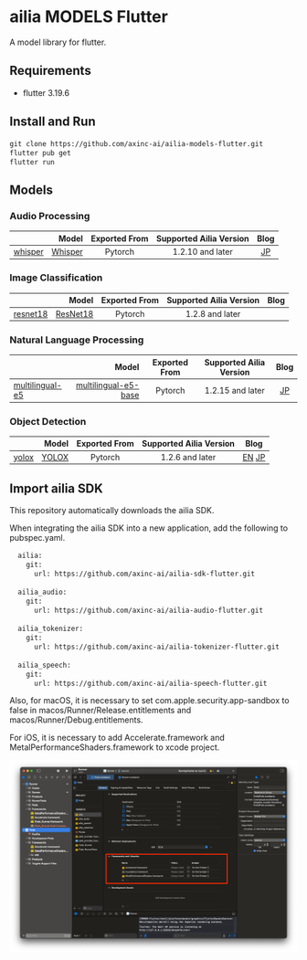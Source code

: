 # ailia MODELS Flutter

A model library for flutter.

## Requirements

- flutter 3.19.6

## Install and Run

```
git clone https://github.com/axinc-ai/ailia-models-flutter.git
flutter pub get
flutter run
```

## Models

### Audio Processing

| | Model | Exported From | Supported Ailia Version | Blog |
|:-----------|------------:|:------------:|:------------:|:------------:|
| [whisper](lib/audio_processing/) | [Whisper](https://github.com/openai/whisper) | Pytorch | 1.2.10 and later | [JP](https://medium.com/axinc/whisper-%E6%97%A5%E6%9C%AC%E8%AA%9E%E3%82%92%E5%90%AB%E3%82%8099%E8%A8%80%E8%AA%9E%E3%82%92%E8%AA%8D%E8%AD%98%E3%81%A7%E3%81%8D%E3%82%8B%E9%9F%B3%E5%A3%B0%E8%AA%8D%E8%AD%98%E3%83%A2%E3%83%87%E3%83%AB-b6e578f55c87) |

### Image Classification

| | Model | Exported From | Supported Ailia Version | Blog |
|:-----------|------------:|:------------:|:------------:|:------------:|
| [resnet18](/lib/image_classification/) | [ResNet18]( https://pytorch.org/vision/main/generated/torchvision.models.resnet18.html) | Pytorch | 1.2.8 and later | |

### Natural Language Processing

| | Model | Exported From | Supported Ailia Version | Blog |
|:-----------|------------:|:------------:|:------------:|:------------:|
|[multilingual-e5](/lib/natural_language_processing/) | [multilingual-e5-base](https://huggingface.co/intfloat/multilingual-e5-base) | Pytorch | 1.2.15 and later | [JP](https://medium.com/axinc/multilingual-e5-%E5%A4%9A%E8%A8%80%E8%AA%9E%E3%81%AE%E3%83%86%E3%82%AD%E3%82%B9%E3%83%88%E3%82%92embedding%E3%81%99%E3%82%8B%E6%A9%9F%E6%A2%B0%E5%AD%A6%E7%BF%92%E3%83%A2%E3%83%87%E3%83%AB-71f1dec7c4f0) |

### Object Detection

| | Model | Exported From | Supported Ailia Version | Blog |
|:-----------|------------:|:------------:|:------------:|:------------:|
|[yolox](/lib/object_detection/) | [YOLOX](https://github.com/Megvii-BaseDetection/YOLOX) | Pytorch | 1.2.6 and later | [EN](https://medium.com/axinc-ai/yolox-object-detection-model-exceeding-yolov5-d6cea6d3c4bc) [JP](https://medium.com/axinc/yolox-yolov5%E3%82%92%E8%B6%85%E3%81%88%E3%82%8B%E7%89%A9%E4%BD%93%E6%A4%9C%E5%87%BA%E3%83%A2%E3%83%87%E3%83%AB-e9706e15fef2) |

## Import ailia SDK

This repository automatically downloads the ailia SDK.

When integrating the ailia SDK into a new application, add the following to pubspec.yaml.

```
  ailia:
    git:
      url: https://github.com/axinc-ai/ailia-sdk-flutter.git

  ailia_audio:
    git:
      url: https://github.com/axinc-ai/ailia-audio-flutter.git

  ailia_tokenizer:
    git:
      url: https://github.com/axinc-ai/ailia-tokenizer-flutter.git

  ailia_speech:
    git:
      url: https://github.com/axinc-ai/ailia-speech-flutter.git
```

Also, for macOS, it is necessary to set com.apple.security.app-sandbox to false in macos/Runner/Release.entitlements and macos/Runner/Debug.entitlements.

For iOS, it is necessary to add Accelerate.framework and MetalPerformanceShaders.framework to xcode project.

![framework](tutorial/ios.png)